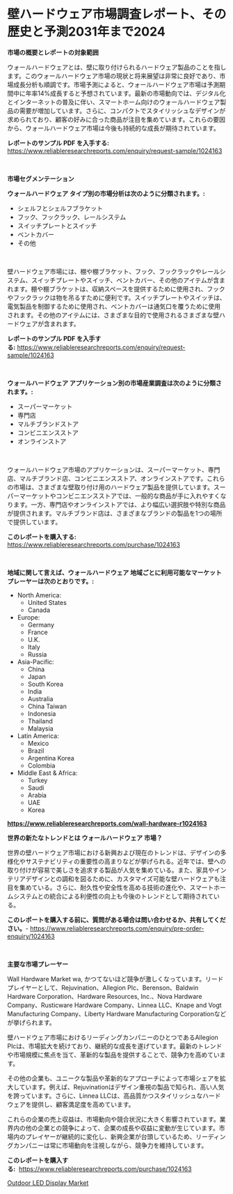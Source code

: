 <p><h1>壁ハードウェア市場調査レポート、その歴史と予測2031年まで2024</h1></p><p><strong>市場の概要とレポートの対象範囲</strong></p>
<p><p>ウォールハードウェアとは、壁に取り付けられるハードウェア製品のことを指します。このウォールハードウェア市場の現状と将来展望は非常に良好であり、市場成長分析も順調です。市場予測によると、ウォールハードウェア市場は予測期間中に年率14%成長すると予想されています。最新の市場動向では、デジタル化とインターネットの普及に伴い、スマートホーム向けのウォールハードウェア製品の需要が増加しています。さらに、コンパクトでスタイリッシュなデザインが求められており、顧客の好みに合った商品が注目を集めています。これらの要因から、ウォールハードウェア市場は今後も持続的な成長が期待されています。</p></p>
<p><strong>レポートのサンプル PDF を入手する:</strong> <a href="https://www.reliableresearchreports.com/enquiry/request-sample/1024163">https://www.reliableresearchreports.com/enquiry/request-sample/1024163</a></p>
<p>&nbsp;</p>
<p><strong>市場セグメンテーション</strong></p>
<p><strong>ウォールハードウェア タイプ別の市場分析は次のように分類されます。:</strong></p>
<p><ul><li>シェルフとシェルフブラケット</li><li>フック、フックラック、レールシステム</li><li>スイッチプレートとスイッチ</li><li>ベントカバー</li><li>その他</li></ul></p>
<p>&nbsp;</p>
<p><p>壁ハードウェア市場には、棚や棚ブラケット、フック、フックラックやレールシステム、スイッチプレートやスイッチ、ベントカバー、その他のアイテムが含まれます。棚や棚ブラケットは、収納スペースを提供するために使用され、フックやフックラックは物を吊るすために便利です。スイッチプレートやスイッチは、電気製品を制御するために使用され、ベントカバーは通気口を覆うために使用されます。その他のアイテムには、さまざまな目的で使用されるさまざまな壁ハードウェアが含まれます。</p></p>
<p><strong>レポートのサンプル PDF を入手する:</strong>&nbsp;<a href="https://www.reliableresearchreports.com/enquiry/request-sample/1024163">https://www.reliableresearchreports.com/enquiry/request-sample/1024163</a></p>
<p>&nbsp;</p>
<p><strong> ウォールハードウェア アプリケーション別の市場産業調査は次のように分類されます。:</strong></p>
<p><ul><li>スーパーマーケット</li><li>専門店</li><li>マルチブランドストア</li><li>コンビニエンスストア</li><li>オンラインストア</li></ul></p>
<p>&nbsp;</p>
<p><p>ウォールハードウェア市場のアプリケーションは、スーパーマーケット、専門店、マルチブランド店、コンビニエンスストア、オンラインストアです。これらの市場は、さまざまな壁取り付け用のハードウェア製品を提供しています。スーパーマーケットやコンビニエンスストアでは、一般的な商品が手に入れやすくなります。一方、専門店やオンラインストアでは、より幅広い選択肢や特別な商品が提供されます。マルチブランド店は、さまざまなブランドの製品を1つの場所で提供しています。</p></p>
<p><strong>このレポートを購入する:</strong>&nbsp; <a href="https://www.reliableresearchreports.com/purchase/1024163">https://www.reliableresearchreports.com/purchase/1024163</a></p>
<p>&nbsp;</p>
<p><strong>地域に関して言えば、ウォールハードウェア 地域ごとに利用可能なマーケットプレーヤーは次のとおりです。:</strong></p>
<p><ul>
    <li>
        North America:
        <ul>
            <li>United States</li>
            <li>Canada</li>
        </ul>
    </li>
    <li>
        Europe:
        <ul>
            <li>Germany</li>
            <li>France</li>
            <li>U.K.</li>
            <li>Italy</li>
            <li>Russia</li>
        </ul>
    </li>
    <li>
        Asia-Pacific:
        <ul>
            <li>China</li>
            <li>Japan</li>
            <li>South Korea</li>
            <li>India</li>
            <li>Australia</li>
            <li>China Taiwan</li>
            <li>Indonesia</li>
            <li>Thailand</li>
            <li>Malaysia</li>
        </ul>
    </li>
    <li>
        Latin America:
        <ul>
            <li>Mexico</li>
            <li>Brazil</li>
            <li>Argentina Korea</li>
            <li>Colombia</li>
        </ul>
    </li>
    <li>
        Middle East & Africa:
        <ul>
            <li>Turkey</li>
            <li>Saudi</li>
            <li>Arabia</li>
            <li>UAE</li>
            <li>Korea</li>
        </ul>
    </li>
    </ul></p>
<p><strong><a href="https://www.reliableresearchreports.com/wall-hardware-r1024163">https://www.reliableresearchreports.com/wall-hardware-r1024163</a></strong>&nbsp;</p>
<p><strong>世界の新たなトレンドとは ウォールハードウェア 市場？</strong></p>
<p><p>世界の壁ハードウェア市場における新興および現在のトレンドは、デザインの多様化やサステナビリティの重要性の高まりなどが挙げられる。近年では、壁への取り付けが容易で美しさを追求する製品が人気を集めている。また、家具やインテリアデザインとの調和を図るために、カスタマイズ可能な壁ハードウェアも注目を集めている。さらに、耐久性や安全性を高める技術の進化や、スマートホームシステムとの統合による利便性の向上も今後のトレンドとして期待されている。</p></p>
<p><strong>このレポートを購入する前に、質問がある場合は問い合わせるか、共有してください。</strong>- <a href="https://www.reliableresearchreports.com/enquiry/pre-order-enquiry/1024163">https://www.reliableresearchreports.com/enquiry/pre-order-enquiry/1024163</a></p>
<p>&nbsp;</p>
<p><strong>主要な市場プレーヤー</strong></p>
<p><p>Wall Hardware Market wa, かつてないほど競争が激しくなっています。リードプレイヤーとして、Rejuvination、Allegion Plc、Berenson、Baldwin Hardware Corporation、Hardware Resources, Inc.、Nova Hardware Company、Rusticware Hardware Company、Linnea LLC、Knape and Vogt Manufacturing Company、Liberty Hardware Manufacturing Corporationなどが挙げられます。</p><p>壁ハードウェア市場におけるリーディングカンパニーのひとつであるAllegion Plcは、市場拡大を続けており、継続的な成長を遂げています。最新のトレンドや市場規模に焦点を当て、革新的な製品を提供することで、競争力を高めています。</p><p>その他の企業も、ユニークな製品や革新的なアプローチによって市場シェアを拡大しています。例えば、Rejuvinationはデザイン重視の製品で知られ、高い人気を誇っています。さらに、Linnea LLCは、高品質かつスタイリッシュなハードウェアを提供し、顧客満足度を高めています。</p><p>これらの企業の売上収益は、市場動向や競合状況に大きく影響されています。業界内の他の企業との競争によって、企業の成長や収益に変動が生じています。市場内のプレイヤーが継続的に変化し、新興企業が台頭しているため、リーディングカンパニーは常に市場動向を注視しながら、競争力を維持しています。</p></p>
<p><strong>このレポートを購入する:</strong>&nbsp;&nbsp;<a href="https://www.reliableresearchreports.com/purchase/1024163">https://www.reliableresearchreports.com/purchase/1024163</a></p>
<p><p><a href="https://shimmer-gardenia-37a.notion.site/Outdoor-LED-Display-Market-Share-Evolution-and-Market-Growth-Trends-2024-2031-8f32f39513b44c0786cf49829604e3ec">Outdoor LED Display Market</a></p></p>